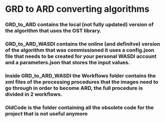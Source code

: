 # GRD to ARD converting algorithms
### GRD_to_ARD contains the local (not fully updated) version of the algorithm that uses the OST library.
### GRD_to_ARD_WASDI contains the online (and definitve) version of the algorithm that was commissioned it uses a config.json file that needs to be created for your personal WASDI account and a parameters.json that stores the input values.
### Inside GRD_to_ARD_WASDI the Workflows folder contains the xml files of the processing procedures that the images need to go through in order to become ARD, the full procedure is divided in 2 workflows.
### OldCode is the folder containing all the obsolete code for the project that is not useful anymore
